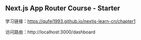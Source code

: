 ## Next.js App Router Course - Starter
学习链接：https://qufei1993.github.io/nextjs-learn-cn/chapter1

访问路由：http://localhost:3000/dashboard

